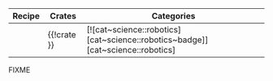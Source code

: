 | Recipe | Crates | Categories |
|--------|--------|------------|
|  | {{!crate }} | [![cat~science::robotics][cat~science::robotics~badge]][cat~science::robotics] |

<div class="hidden">
FIXME
</div>
